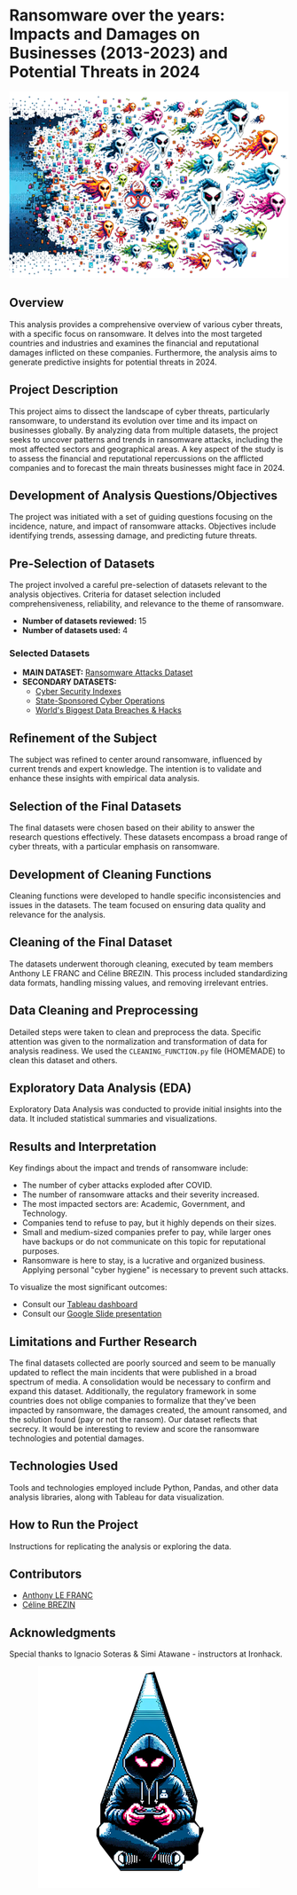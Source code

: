 

# Ransomware over the years: Impacts and Damages on Businesses (2013-2023) and Potential Threats in 2024

![ransomwares](https://github.com/anthonylefranc/mid_project/blob/main/resources/ransomwares.png?raw=true)

## Overview
This analysis provides a comprehensive overview of various cyber threats, with a specific focus on ransomware. It delves into the most targeted countries and industries and examines the financial and reputational damages inflicted on these companies. Furthermore, the analysis aims to generate predictive insights for potential threats in 2024.

## Project Description
This project aims to dissect the landscape of cyber threats, particularly ransomware, to understand its evolution over time and its impact on businesses globally. By analyzing data from multiple datasets, the project seeks to uncover patterns and trends in ransomware attacks, including the most affected sectors and geographical areas. A key aspect of the study is to assess the financial and reputational repercussions on the afflicted companies and to forecast the main threats businesses might face in 2024.

## Development of Analysis Questions/Objectives
The project was initiated with a set of guiding questions focusing on the incidence, nature, and impact of ransomware attacks. Objectives include identifying trends, assessing damage, and predicting future threats.

## Pre-Selection of Datasets
The project involved a careful pre-selection of datasets relevant to the analysis objectives. Criteria for dataset selection included comprehensiveness, reliability, and relevance to the theme of ransomware.

- **Number of datasets reviewed:** 15
- **Number of datasets used:** 4

### Selected Datasets

- **MAIN DATASET:** [Ransomware Attacks Dataset](https://www.kaggle.com/datasets/joebeachcapital/ransomware-attacks)
- **SECONDARY DATASETS:**
  - [Cyber Security Indexes](https://www.kaggle.com/datasets/katerynameleshenko/cyber-security-indexes) 
  - [State-Sponsored Cyber Operations](https://www.kaggle.com/datasets/justin2028/state-sponsored-cyber-operations-2005-present)
  - [World's Biggest Data Breaches & Hacks](https://www.kaggle.com/datasets/joebeachcapital/worlds-biggest-data-breaches-and-hacks)

## Refinement of the Subject
The subject was refined to center around ransomware, influenced by current trends and expert knowledge. The intention is to validate and enhance these insights with empirical data analysis.

## Selection of the Final Datasets
The final datasets were chosen based on their ability to answer the research questions effectively. These datasets encompass a broad range of cyber threats, with a particular emphasis on ransomware.

## Development of Cleaning Functions
Cleaning functions were developed to handle specific inconsistencies and issues in the datasets. The team focused on ensuring data quality and relevance for the analysis.

## Cleaning of the Final Dataset
The datasets underwent thorough cleaning, executed by team members Anthony LE FRANC and Céline BREZIN. This process included standardizing data formats, handling missing values, and removing irrelevant entries.

## Data Cleaning and Preprocessing
Detailed steps were taken to clean and preprocess the data. Specific attention was given to the normalization and transformation of data for analysis readiness. We used the `CLEANING_FUNCTION.py` file (HOMEMADE) to clean this dataset and others.

## Exploratory Data Analysis (EDA)
Exploratory Data Analysis was conducted to provide initial insights into the data. It included statistical summaries and visualizations.

## Results and Interpretation
Key findings about the impact and trends of ransomware include:
- The number of cyber attacks exploded after COVID.
- The number of ransomware attacks and their severity increased.
- The most impacted sectors are: Academic, Government, and Technology.
- Companies tend to refuse to pay, but it highly depends on their sizes.
- Small and medium-sized companies prefer to pay, while larger ones have backups or do not communicate on this topic for reputational purposes.
- Ransomware is here to stay, is a lucrative and organized business. Applying personal "cyber hygiene" is necessary to prevent such attacks.

To visualize the most significant outcomes:
- Consult our [Tableau dashboard](https://public.tableau.com/app/profile/anthony.le.franc/viz/ransomware_analysis_V1/Dashboard1?publish=yes)
- Consult our [Google Slide presentation](https://docs.google.com/presentation/d/1Rb5VhdbESkpwMW7zDoR9JVZb6kLQUWwctOVTxdM_Lpk/edit?usp=sharing)

## Limitations and Further Research
The final datasets collected are poorly sourced and seem to be manually updated to reflect the main incidents that were published in a broad spectrum of media. A consolidation would be necessary to confirm and expand this dataset. Additionally, the regulatory framework in some countries does not oblige companies to formalize that they've been impacted by ransomware, the damages created, the amount ransomed, and the solution found (pay or not the ransom). Our dataset reflects that secrecy. It would be interesting to review and score the ransomware technologies and potential damages.

## Technologies Used
Tools and technologies employed include Python, Pandas, and other data analysis libraries, along with Tableau for data visualization.

## How to Run the Project
Instructions for replicating the analysis or exploring the data.

## Contributors
- [Anthony LE FRANC](https://fr.linkedin.com/in/anthony-le-franc)
- [Céline BREZIN](https://www.linkedin.com/in/celine-brezin/)

## Acknowledgments
Special thanks to Ignacio Soteras & Simi Atawane - instructors at Ironhack.



<p align="center">
  <img src="https://github.com/anthonylefranc/mid_project/blob/main/resources/hacker.png?raw=true" alt="Hacker_boy"/>
</p>

